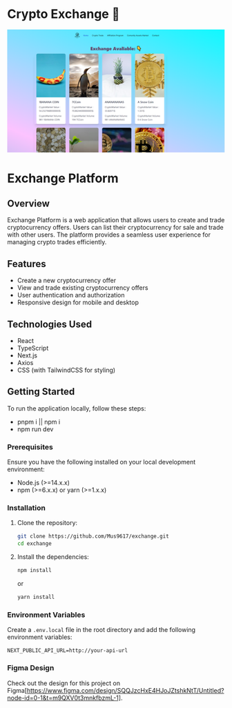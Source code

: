 # Crypto Exchange 🤝

![Alt Text](exchange2.PNG)


# Exchange Platform

## Overview

Exchange Platform is a web application that allows users to create and trade cryptocurrency offers. Users can list their cryptocurrency for sale and trade with other users. The platform provides a seamless user experience for managing crypto trades efficiently.

## Features

- Create a new cryptocurrency offer
- View and trade existing cryptocurrency offers
- User authentication and authorization
- Responsive design for mobile and desktop

## Technologies Used

- React
- TypeScript
- Next.js
- Axios
- CSS (with TailwindCSS for styling)
## Getting Started

To run the application locally, follow these steps:

- pnpm i ||  npm i
- npm run dev

### Prerequisites

Ensure you have the following installed on your local development environment:

- Node.js (>=14.x.x)
- npm (>=6.x.x) or yarn (>=1.x.x)

### Installation

1. Clone the repository:

    ```bash
    git clone https://github.com/Mus9617/exchange.git
    cd exchange
    ```

2. Install the dependencies:

    ```bash
    npm install
    ```

    or

    ```bash
    yarn install
    ```

### Environment Variables

Create a `.env.local` file in the root directory and add the following environment variables:

```plaintext
NEXT_PUBLIC_API_URL=http://your-api-url
 ```

### Figma Design

Check out the design for this project on Figma[https://www.figma.com/design/SQQJzcHxE4HJoJZtshkNtT/Untitled?node-id=0-1&t=m9QXV0t3mnkfbzmL-1].
